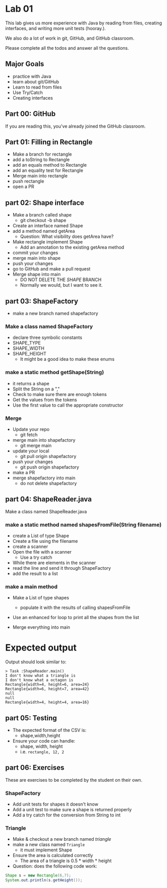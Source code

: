 # Lab 01

This lab gives us more experience with Java by reading from files, creating interfaces, and writing more unit tests (hooray.).

We also do a lot of work in git, GitHub, and GitHub classroom.

Please complete all the todos and answer all the questions.

## Major Goals

- practice with Java
- learn about git/GitHub
- Learn to read from files
- Use Try/Catch
- Creating interfaces

## Part 00: GitHub

If you are reading this, you've already joined the GitHub classroom.

## Part 01: Filling in Rectangle
- Make a branch for rectangle
- add a toString to Rectangle
- add an equals method to Rectangle
- add an equality test for Rectangle
- Merge main into rectangle
- push rectangle
- open a PR

## part 02: Shape interface
- Make a branch called shape
	- git checkout -b shape
- Create an interface named Shape
- add a method named getArea
  - Question: What visibility does getArea have?
- Make rectangle implement Shape
  - Add an annotation to the existing getArea method
- commit your changes
- merge main into shape
- push your changes
- go to GitHub and make a pull request
- Merge shape into main
  - DO NOT DELETE THE _SHAPE_ BRANCH
  - Normally we would, but I want to see it.

## part 03: ShapeFactory
- make a new branch named shapefactory

### Make a class named ShapeFactory
- declare three symbolic constants
- SHAPE_TYPE
- SHAPE_WIDTH
- SHAPE_HEIGHT
	- It might be a good idea to make these enums
	
### make a static method getShape(String)
- it returns a shape
- Split the String on a ","
- Check to make sure there are enough tokens
- Get the values from the tokens
- Use the first value to call the appropriate constructor

### Merge
- Update your repo
	- git fetch
- merge main into shapefactory
	- git merge main
- update your local
	- git pull origin shapefactory
-  push your changes
	-  git push origin shapefactory
-  make a PR
-  merge shapefactory into main
	-  do not delete shapefactory

## part 04: ShapeReader.java

Make a class named ShapeReader.java

### make a static method named shapesFromFile(String filename)
- create a List of type Shape
- Create a file using the filename
- create a scanner
- Open the file with a scanner
	- Use a try catch
- While there are elements in the scanner
- read the line and send it through ShapeFactory
- add the result to a list

### make a main method
 - Make a List of type shapes 
 	- populate it with the results of calling shapesFromFile
 - Use an enhanced for loop to print all the shapes from the list
 
 - Merge everything into main
 # Expected output
Output should look similar to:
```
> Task :ShapeReader.main()
I don't know what a triangle is 
I don't know what a octagon is 
Rectangle{width=4, height=6, area=24}
Rectangle{width=6, height=7, area=42}
null
null
Rectangle{width=4, height=4, area=16}
```
 
 ## part 05: Testing
 - The expected format of the CSV is:
 	- shape,width,height
 - Ensure your code can handle:
 	- shape, width, height
 	- i.e. ```rectangle, 12, 2```

 ## part 06: Exercises
 
 These are exercises to be completed by the student on their own.
### ShapeFactory
- Add unit tests for shapes it doesn't know
- Add a unit test to make sure a shape is returned properly
- Add a try catch for the conversion from String to int

 ### Triangle
 - Make & checkout a new branch named _triangle_
 - make a new class named ```Triangle```
 	- it must implement Shape
 - Ensure the area is calculated correctly
 	- The area of a triangle is 0.5 * width * height
 - Question: does the following code work:
 ```Java
 Shape s = new Rectangle(6,7);
 System.out.println(s.getHeight());
 ```